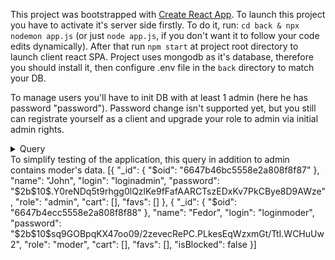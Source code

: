This project was bootstrapped with [Create React App](https://github.com/facebook/create-react-app).
To launch this project you have to activate it's server side firstly. To do it, run: `cd back & npx nodemon app.js` (or just `node app.js`, if you don't want it to follow your code edits dynamically).
After that run `npm start` at project root directory to launch client react SPA.
Project uses mongodb as it's database, therefore you should install it, then configure .env file in the `back` directory to match your DB.

To manage users you'll have to init DB with at least 1 admin (here he has password "password"). Password change isn't supported yet, but you still can registrate yourself as a client and upgrade your role to admin via initial admin rights.
<details>
	<summary>Query<summary/>
  To simplify testing of the application, this query in addition to admin contains moder's data.
	[{
  "_id": {
    "$oid": "6647b46bc5558e2a808f8f87"
  },
  "name": "John",
  "login": "loginadmin",
  "password": "$2b$10$.Y0reNDq5t9rhgg0lQzlKe9fFafAARCTszEDxKv7PkCBye8D9AWze",
  "role": "admin",
  "cart": [],
  "favs": []
},
{
  "_id": {
    "$oid": "6647b4ecc5558e2a808f8f88"
  },
  "name": "Fedor",
  "login": "loginmoder",
  "password": "$2b$10$sq9GOBpqKX47oo09/2zevecRePC.PLkesEqWzxmGt/TtI.WCHuUw2",
  "role": "moder",
  "cart": [],
  "favs": [],
  "isBlocked": false
}]	
</details>


